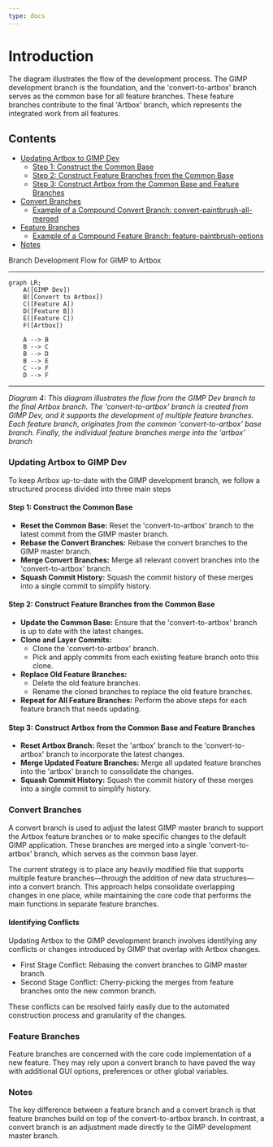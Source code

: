 ```yaml
---
type: docs
---
```


# Introduction

The diagram illustrates the flow of the development process. The GIMP development branch is the foundation, and the 'convert-to-artbox' branch serves as the common base for all feature branches. These feature branches contribute to the final 'Artbox' branch, which represents the integrated work from all features.

## Contents

- [Updating Artbox to GIMP Dev](#updating-artbox-to-gimp-dev)
   - [Step 1: Construct the Common Base](#step-1-construct-the-common-base)
   - [Step 2: Construct Feature Branches from the Common Base](#step-2-construct-feature-branches-from-the-common-base)
   - [Step 3: Construct Artbox from the Common Base and Feature Branches](#step-3-construct-artbox-from-the-common-base-and-feature-branches)
- [Convert Branches](#convert-branches)
   - [Example of a Compound Convert Branch: convert-paintbrush-all-merged](#example-of-a-compound-convert-branch-convert-paintbrush-all-merged)
- [Feature Branches](#feature-branches)
   - [Example of a Compound Feature Branch: feature-paintbrush-options](#example-of-a-compound-feature-branch-feature-paintbrush-options)
- [Notes](#notes)

Branch Development Flow for GIMP to Artbox

---
```mermaid
graph LR;
    A([GIMP Dev])
    B([Convert to Artbox])
    C([Feature A])
    D([Feature B])
    E([Feature C])
    F([Artbox])

    A --> B
    B --> C
    B --> D
    B --> E
    C --> F
    D --> F
```
---
_Diagram 4: This diagram illustrates the flow from the GIMP Dev branch to the final Artbox branch. The 'convert-to-artbox' branch is created from GIMP Dev, and it supports the development of multiple feature branches. Each feature branch, originates from the common 'convert-to-artbox' base branch. Finally, the individual feature branches merge into the 'artbox' branch_

### Updating Artbox to GIMP Dev

To keep Artbox up-to-date with the GIMP development branch, we follow a structured process divided into three main steps

#### Step 1: Construct the Common Base

- **Reset the Common Base:** Reset the 'convert-to-artbox' branch to the latest commit from the GIMP master branch.
- **Rebase the Convert Branches:** Rebase the convert branches to the GIMP master branch.
- **Merge Convert Branches:** Merge all relevant convert branches into the 'convert-to-artbox' branch.
- **Squash Commit History:** Squash the commit history of these merges into a single commit to simplify history.

#### Step 2: Construct Feature Branches from the Common Base

- **Update the Common Base:** Ensure that the 'convert-to-artbox' branch is up to date with the latest changes.
- **Clone and Layer Commits:**
  - Clone the 'convert-to-artbox' branch.
  - Pick and apply commits from each existing feature branch onto this clone.
- **Replace Old Feature Branches:**
  - Delete the old feature branches.
  - Rename the cloned branches to replace the old feature branches.
- **Repeat for All Feature Branches:** Perform the above steps for each feature branch that needs updating.

#### Step 3: Construct Artbox from the Common Base and Feature Branches

- **Reset Artbox Branch:** Reset the 'artbox' branch to the 'convert-to-artbox' branch to incorporate the latest changes.
- **Merge Updated Feature Branches:** Merge all updated feature branches into the 'artbox' branch to consolidate the changes.
- **Squash Commit History:** Squash the commit history of these merges into a single commit to simplify history.

### Convert Branches

A convert branch is used to adjust the latest GIMP master branch to support the Artbox feature branches or to make specific changes to the default GIMP application. These branches are merged into a single 'convert-to-artbox' branch, which serves as the common base layer.

The current strategy is to place any heavily modified file that supports multiple feature branches—through the addition of new data structures—into a convert branch. This approach helps consolidate overlapping changes in one place, while maintaining the core code that performs the main functions in separate feature branches.

#### Identifying Conflicts

Updating Artbox to the GIMP development branch involves identifying any conflicts or changes introduced by GIMP that overlap with Artbox changes.

- First Stage Conflict: Rebasing the convert branches to GIMP master branch.
- Second Stage Conflict: Cherry-picking the merges from feature branches onto the new common branch.

These conflicts can be resolved fairly easily due to the automated construction process and granularity of the changes.

### Feature Branches

Feature branches are concerned with the core code implementation of a new feature. They may rely upon a convert branch to have paved the way with additional GUI options, preferences or other global variables.

### Notes

The key difference between a feature branch and a convert branch is that feature branches build on top of the convert-to-artbox branch. In contrast, a convert branch is an adjustment made directly to the GIMP development master branch.
